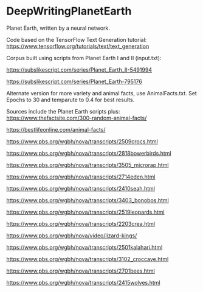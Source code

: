 # DeepWritingPlanetEarth
Planet Earth, written by a neural network.

Code based on the TensorFlow Text Generation tutorial:
https://www.tensorflow.org/tutorials/text/text_generation

Corpus built using scripts from Planet Earth I and II (input.txt): 

https://subslikescript.com/series/Planet_Earth_II-5491994

https://subslikescript.com/series/Planet_Earth-795176


Alternate version for more variety and animal facts, use AnimalFacts.txt. Set Epochs to 30 and temparute to 0.4 for best results.

Sources include the Planet Earth scripts plus:
https://www.thefactsite.com/300-random-animal-facts/

https://bestlifeonline.com/animal-facts/

https://www.pbs.org/wgbh/nova/transcripts/2509crocs.html

https://www.pbs.org/wgbh/nova/transcripts/2818bowerbirds.html

https://www.pbs.org/wgbh/nova/transcripts/3505_microrap.html

https://www.pbs.org/wgbh/nova/transcripts/2714eden.html

https://www.pbs.org/wgbh/nova/transcripts/2410seah.html

https://www.pbs.org/wgbh/nova/transcripts/3403_bonobos.html

https://www.pbs.org/wgbh/nova/transcripts/2519leopards.html

https://www.pbs.org/wgbh/nova/transcripts/2203crea.html

https://www.pbs.org/wgbh/nova/video/lizard-kings/

https://www.pbs.org/wgbh/nova/transcripts/2501kalahari.html

https://www.pbs.org/wgbh/nova/transcripts/3102_croccave.html

https://www.pbs.org/wgbh/nova/transcripts/2701bees.html

https://www.pbs.org/wgbh/nova/transcripts/2415wolves.html
